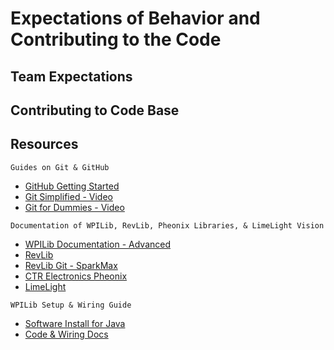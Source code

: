 # Expectations of Behavior and Contributing to the Code
## Team Expectations
## Contributing to Code Base
## Resources
`Guides on Git & GitHub`
- [GitHub Getting Started](https://docs.github.com/en/get-started)
- [Git Simplified - Video](https://youtu.be/HkdAHXoRtos?si=phwDUfXwC512ukUh)
- [Git for Dummies - Video](https://youtu.be/mJ-qvsxPHpY?si=_ygu0bVOBUBnXwLt)

`Documentation of WPILib, RevLib, Pheonix Libraries, & LimeLight Vision`
- [WPILib Documentation - Advanced](https://docs.wpilib.org/en/stable/stubs/advanced-programming-stub.html)
- [RevLib](https://docs.revrobotics.com/sparkmax/software-resources/spark-max-api-information)
- [RevLib Git - SparkMax](https://github.com/REVrobotics/SPARK-MAX-Examples/tree/b865e5fa644bc859769c7a6130b7101176aec6d5/Java)
- [CTR Electronics Pheonix](https://store.ctr-electronics.com/software/)
- [LimeLight](https://docs.limelightvision.io/docs/docs-limelight/getting-started/summary)

`WPILib Setup & Wiring Guide`
- [Software Install for Java](https://docs.wpilib.org/en/latest/docs/zero-to-robot/step-2/wpilib-setup.html)
- [Code & Wiring Docs](https://docs.wpilib.org/en/latest/index.html)
